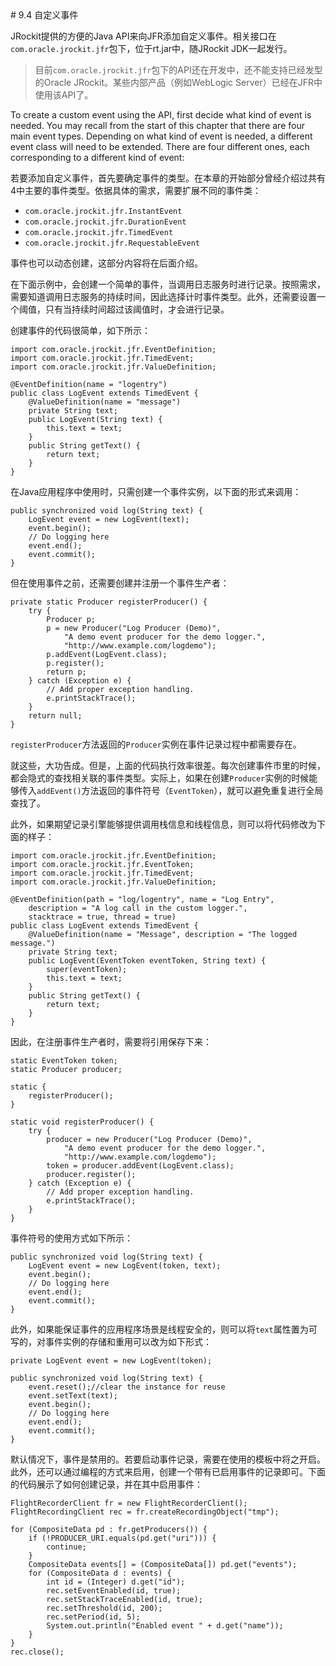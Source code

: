 <a name="9.4" />
# 9.4 自定义事件

JRockit提供的方便的Java API来向JFR添加自定义事件。相关接口在`com.oracle.jrockit.jfr`包下，位于rt.jar中，随JRockit JDK一起发行。

>目前`com.oracle.jrockit.jfr`包下的API还在开发中，还不能支持已经发型的Oracle JRockit。某些内部产品（例如WebLogic Server）已经在JFR中使用该API了。

To create a custom event using the API, first decide what kind of event is needed.
You may recall from the start of this chapter that there are four main event types.
Depending on what kind of event is needed, a different event class will need to
be extended. There are four different ones, each corresponding to a different kind
of event:

若要添加自定义事件，首先要确定事件的类型。在本章的开始部分曾经介绍过共有4中主要的事件类型。依据具体的需求，需要扩展不同的事件类：

* `com.oracle.jrockit.jfr.InstantEvent`
* `com.oracle.jrockit.jfr.DurationEvent`
* `com.oracle.jrockit.jfr.TimedEvent`
* `com.oracle.jrockit.jfr.RequestableEvent`

事件也可以动态创建，这部分内容将在后面介绍。

在下面示例中，会创建一个简单的事件，当调用日志服务时进行记录。按照需求，需要知道调用日志服务的持续时间，因此选择计时事件类型。此外，还需要设置一个阈值，只有当持续时间超过该阈值时，才会进行记录。

创建事件的代码很简单，如下所示：

    import com.oracle.jrockit.jfr.EventDefinition;
    import com.oracle.jrockit.jfr.TimedEvent;
    import com.oracle.jrockit.jfr.ValueDefinition;
    
    @EventDefinition(name = "logentry")
    public class LogEvent extends TimedEvent {
        @ValueDefinition(name = "message")
        private String text;
        public LogEvent(String text) {
            this.text = text;
        }
        public String getText() {
            return text;
        }
    }

在Java应用程序中使用时，只需创建一个事件实例，以下面的形式来调用：

    public synchronized void log(String text) {
        LogEvent event = new LogEvent(text);
        event.begin();
        // Do logging here
        event.end();
        event.commit();
    }

但在使用事件之前，还需要创建并注册一个事件生产者：

    private static Producer registerProducer() {
        try {
            Producer p;
            p = new Producer("Log Producer (Demo)",
                "A demo event producer for the demo logger.",
                "http://www.example.com/logdemo");
            p.addEvent(LogEvent.class);
            p.register();
            return p;
        } catch (Exception e) {
            // Add proper exception handling.
            e.printStackTrace();
        }
        return null;
    }

`registerProducer`方法返回的`Producer`实例在事件记录过程中都需要存在。

就这些，大功告成。但是，上面的代码执行效率很差。每次创建事件市里的时候，都会隐式的查找相关联的事件类型。实际上，如果在创建`Producer`实例的时候能够传入`addEvent()`方法返回的事件符号（`EventToken`），就可以避免重复进行全局查找了。

此外，如果期望记录引擎能够提供调用栈信息和线程信息，则可以将代码修改为下面的样子：

    import com.oracle.jrockit.jfr.EventDefinition;
    import com.oracle.jrockit.jfr.EventToken;
    import com.oracle.jrockit.jfr.TimedEvent;
    import com.oracle.jrockit.jfr.ValueDefinition;

    @EventDefinition(path = "log/logentry", name = "Log Entry",
        description = "A log call in the custom logger.",
        stacktrace = true, thread = true)
    public class LogEvent extends TimedEvent {
        @ValueDefinition(name = "Message", description = "The logged message.")
        private String text;
        public LogEvent(EventToken eventToken, String text) {
            super(eventToken);
            this.text = text;
        }
        public String getText() {
            return text;
        }
    }

因此，在注册事件生产者时，需要将引用保存下来：

    static EventToken token;
    static Producer producer;

    static {
        registerProducer();
    }

    static void registerProducer() {
        try {
            producer = new Producer("Log Producer (Demo)",
                "A demo event producer for the demo logger.",
                "http://www.example.com/logdemo");
            token = producer.addEvent(LogEvent.class);
            producer.register();
        } catch (Exception e) {
            // Add proper exception handling.
            e.printStackTrace();
        }
    }

事件符号的使用方式如下所示：

    public synchronized void log(String text) {
        LogEvent event = new LogEvent(token, text);
        event.begin();
        // Do logging here
        event.end();
        event.commit();
    }

此外，如果能保证事件的应用程序场景是线程安全的，则可以将`text`属性置为可写的，对事件实例的存储和重用可以改为如下形式：

    private LogEvent event = new LogEvent(token);

    public synchronized void log(String text) {
        event.reset();//clear the instance for reuse
        event.setText(text);
        event.begin();
        // Do logging here
        event.end();
        event.commit();
    }

默认情况下，事件是禁用的。若要启动事件记录，需要在使用的模板中将之开启。此外，还可以通过编程的方式来启用，创建一个带有已启用事件的记录即可。下面的代码展示了如何创建记录，并在其中启用事件：

    FlightRecorderClient fr = new FlightRecorderClient();
    FlightRecordingClient rec = fr.createRecordingObject("tmp");

    for (CompositeData pd : fr.getProducers()) {
        if (!PRODUCER_URI.equals(pd.get("uri"))) {
            continue;
        }
        CompositeData events[] = (CompositeData[]) pd.get("events");
        for (CompositeData d : events) {
            int id = (Integer) d.get("id");
            rec.setEventEnabled(id, true);
            rec.setStackTraceEnabled(id, true);
            rec.setThreshold(id, 200);
            rec.setPeriod(id, 5);
            System.out.println("Enabled event " + d.get("name"));
        }
    }
    rec.close();